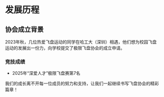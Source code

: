 # 发展历程

## 协会成立背景

2023年秋，几位热爱飞盘运动的同学在哈工大（深圳）相遇，他们想为校园飞盘运动的发展出一份力，向学校提交了极限飞盘协会的成立申请。

### 竞技成绩
- 2025年“深爱人才”极限飞盘赛第7名

我们的成长离不开每一位成员的努力和支持，让我们一起继续书写飞盘协会的精彩篇章！